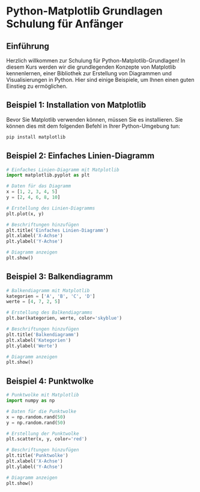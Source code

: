 # Python-Matplotlib Grundlagen Schulung für Anfänger

## Einführung

Herzlich willkommen zur Schulung für Python-Matplotlib-Grundlagen! In diesem Kurs werden wir die grundlegenden Konzepte von Matplotlib kennenlernen, einer Bibliothek zur Erstellung von Diagrammen und Visualisierungen in Python. Hier sind einige Beispiele, um Ihnen einen guten Einstieg zu ermöglichen.

## Beispiel 1: Installation von Matplotlib

Bevor Sie Matplotlib verwenden können, müssen Sie es installieren. Sie können dies mit dem folgenden Befehl in Ihrer Python-Umgebung tun:

```python
pip install matplotlib
```

## Beispiel 2: Einfaches Linien-Diagramm

```python
# Einfaches Linien-Diagramm mit Matplotlib
import matplotlib.pyplot as plt

# Daten für das Diagramm
x = [1, 2, 3, 4, 5]
y = [2, 4, 6, 8, 10]

# Erstellung des Linien-Diagramms
plt.plot(x, y)

# Beschriftungen hinzufügen
plt.title('Einfaches Linien-Diagramm')
plt.xlabel('X-Achse')
plt.ylabel('Y-Achse')

# Diagramm anzeigen
plt.show()
```

## Beispiel 3: Balkendiagramm

```python
# Balkendiagramm mit Matplotlib
kategorien = ['A', 'B', 'C', 'D']
werte = [4, 7, 2, 5]

# Erstellung des Balkendiagramms
plt.bar(kategorien, werte, color='skyblue')

# Beschriftungen hinzufügen
plt.title('Balkendiagramm')
plt.xlabel('Kategorien')
plt.ylabel('Werte')

# Diagramm anzeigen
plt.show()
```

## Beispiel 4: Punktwolke

```python
# Punktwolke mit Matplotlib
import numpy as np

# Daten für die Punktwolke
x = np.random.rand(50)
y = np.random.rand(50)

# Erstellung der Punktwolke
plt.scatter(x, y, color='red')

# Beschriftungen hinzufügen
plt.title('Punktwolke')
plt.xlabel('X-Achse')
plt.ylabel('Y-Achse')

# Diagramm anzeigen
plt.show()
```